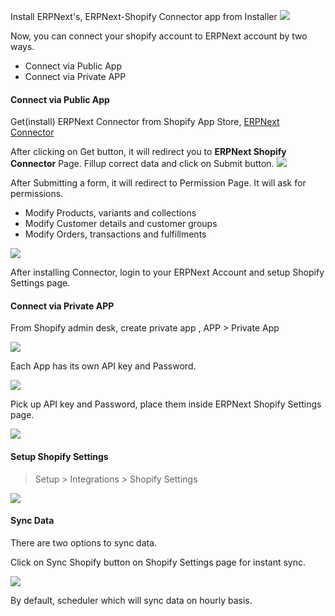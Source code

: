 Install ERPNext's, ERPNext-Shopify Connector app from Installer 
<img class="screenshot" src="{{ docs_base_url }}/assets/img/installer.png">

Now, you can connect your shopify account to ERPNext account by two ways.

 - Connect via Public App
 - Connect via Private APP


#### Connect via Public App
Get(install) ERPNext Connector from Shopify App Store, <a href="https://apps.shopify.com/erpnext-connector-1"> ERPNext Connector </a>

After clicking on Get button, it will redirect you to **ERPNext Shopify Connector** Page. Fillup correct data and click on Submit button. 
<img class="screenshot" src="{{ docs_base_url }}/assets/img/broker1.2.png">

After Submitting a form, it will redirect to Permission Page. It will ask for permissions.

 - Modify Products, variants and collections
 - Modify Customer details and customer groups
 - Modify Orders, transactions and fulfillments

<img class="screenshot" src="{{ docs_base_url }}/assets/img/permission.png">

After installing Connector, login to your ERPNext Account and setup Shopify Settings page.

#### Connect via Private APP

From Shopify admin desk, create private app , APP > Private App

<img class="screenshot" src="{{ docs_base_url }}/assets/img/app-list.png">

Each App has its own API key and Password. 

<img class="screenshot" src="{{ docs_base_url }}/assets/img/private-app-credentails.png">

Pick up API key and Password, place them inside ERPNext Shopify Settings page.

<img class="screenshot" src="{{ docs_base_url }}/assets/img/erpnext-config-for-private-app.png">


#### Setup Shopify Settings

> Setup > Integrations > Shopify Settings

<img class="screenshot" src="{{ docs_base_url }}/assets/img/setup-shopify-settings.png">

#### Sync Data
There are two options to sync data.

Click on Sync Shopify button on Shopify Settings page for instant sync. 

<img class="screenshot" src="{{ docs_base_url }}/assets/img/sync.png">

By default, scheduler which will sync data on hourly basis.
